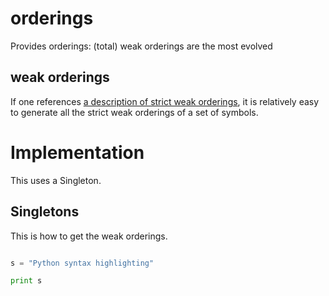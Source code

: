 # orderings
Provides orderings: (total) weak orderings are the most evolved

## weak orderings ##

If one references [a description of strict weak orderings](https://en.wikipedia.org/wiki/Weak_ordering#Strict_weak_orderings "strict weak orderings"), it is
relatively easy to generate all the strict weak orderings of a set of symbols.

# Implementation

This uses a Singleton.

## Singletons ##

This is how to get the weak orderings.

```python

s = "Python syntax highlighting"

print s

```
